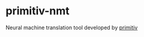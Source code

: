 primitiv-nmt
============

Neural machine translation tool developed by [primitiv](https://github.com/primitiv/primitiv)

